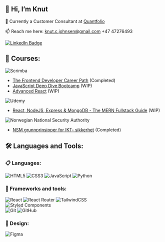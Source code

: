  ## 👋 Hi, I’m Knut
🌱 Currently a Customer Consultant at [Quantfolio](https://www.quantfol.io/)
 

📫 Reach me here: knut.c.johnsen@gmail.com +47 47276493 
       
   <a href="https://www.linkedin.com/in/knut-c-johnsen/">
       <img src="https://img.shields.io/badge/LinkedIn-blue?style=for-the-badge&logo=linkedin&logoColor=white" alt="LinkedIn Badge"/></a>   
   <br/>
    
## :book: Courses:

![Scrimba](https://img.shields.io/badge/scrimba-2B283A?style=for-the-badge&logo=scrimba&logoColor=white)
- [The Frontend Developer Career Path](https://scrimba.com/certificate/uM7P24tG/gfrontend) (Completed)
- [JavaScript Deep Dive Bootcamp](https://scrimba.com/learn/javascript) (WIP)
- [Advanced React](https://scrimba.com/learn/react) (WIP)

![Udemy](https://img.shields.io/badge/Udemy-A435F0?style=for-the-badge&logo=Udemy&logoColor=white)
- [React, NodeJS, Express & MongoDB - The MERN Fullstack Guide](https://www.udemy.com/course/react-nodejs-express-mongodb-the-mern-fullstack-guide/) (WIP)


![Norwegian National Security Authority](https://img.shields.io/badge/Norwegian&nbsp;National&nbsp;Security&nbsp;Authority-55A4A7?style=for-the-badge)
- [NSM grunnprinsipper for IKT-
sikkerhet](https://nsm.muniolms.com/no/pdf/diploma/9273b3cf-b6ac-47d3-9bea-06aedeac6117.pdf) (Completed)


## :hammer_and_wrench: Languages and Tools:

### :clipboard: Languages:

![HTML5](https://img.shields.io/badge/html5-%23E34F26.svg?style=for-the-badge&logo=html5&logoColor=white)
![CSS3](https://img.shields.io/badge/css3-%231572B6.svg?style=for-the-badge&logo=css3&logoColor=white)
![JavaScript](https://img.shields.io/badge/javascript-%23323330.svg?style=for-the-badge&logo=javascript&logoColor=%23F7DF1E)
![Python](https://img.shields.io/badge/Python-%233776AB.svg?style=for-the-badge&logo=python&logoColor=white)


### :hammer: Frameworks and tools:

![React](https://img.shields.io/badge/react-%2320232a.svg?style=for-the-badge&logo=react&logoColor=%2361DAFB)
![React Router](https://img.shields.io/badge/React_Router-CA4245?style=for-the-badge&logo=react-router&logoColor=white)
![TailwindCSS](https://img.shields.io/badge/tailwindcss-%2338B2AC.svg?style=for-the-badge&logo=tailwind-css&logoColor=white)
</br>
![Styled Components](https://img.shields.io/badge/styled--components-DB7093?style=for-the-badge&logo=styled-components&logoColor=white)
</br>
![Git](https://img.shields.io/badge/git-%23F05033.svg?style=for-the-badge&logo=git&logoColor=white)
![GitHub](https://img.shields.io/badge/github-%23121011.svg?style=for-the-badge&logo=github&logoColor=white)

### :art: Design:

![Figma](https://img.shields.io/badge/figma-%23F24E1E.svg?style=for-the-badge&logo=figma&logoColor=white)
